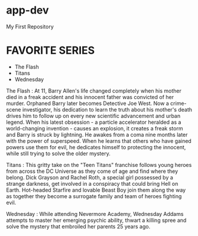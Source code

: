 # app-dev
My First Repository
# FAVORITE SERIES

- The Flash
- Titans
- Wednesday

The Flash
: At 11, Barry Allen's life changed completely when his mother died in a freak accident and his innocent father was convicted of her murder. Orphaned Barry later becomes Detective Joe West. Now a crime-scene investigator, his dedication to learn the truth about his mother's death drives him to follow up on every new scientific advancement and urban legend. When his latest obsession - a particle accelerator heralded as a world-changing invention - causes an explosion, it creates a freak storm and Barry is struck by lightning. He awakes from a coma nine months later with the power of superspeed. When he learns that others who have gained powers use them for evil, he dedicates himself to protecting the innocent, while still trying to solve the older mystery.

Titans
: This gritty take on the "Teen Titans" franchise follows young heroes from across the DC Universe as they come of age and find where they belong. Dick Grayson and Rachel Roth, a special girl possessed by a strange darkness, get involved in a conspiracy that could bring Hell on Earth. Hot-headed Starfire and lovable Beast Boy join them along the way as together they become a surrogate family and team of heroes fighting evil.

Wednesday
: While attending Nevermore Academy, Wednesday Addams attempts to master her emerging psychic ability, thwart a killing spree and solve the mystery that embroiled her parents 25 years ago.
